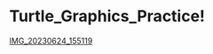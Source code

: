 # Turtle_Graphics_Practice!
[IMG_20230624_155119](https://github.com/SakshiSinha0901/Turtle_Graphics_Practice/assets/128817418/9bf08809-2c16-4ba2-9668-b81beedcb915)
